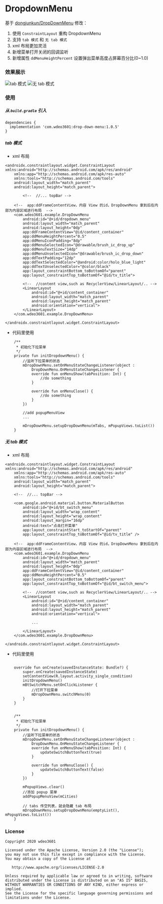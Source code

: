# DropdownMenu

基于 [dongjunkun/DropDownMenu](https://github.com/dongjunkun/DropDownMenu) 修改：
1. 使用 `ConstraintLayout` 重构 DropdownMenu
2. 支持 `tab 模式` 和 `无 tab 模式`
3. xml 布局更加灵活
4. 新增菜单打开关闭的回调监听
5. 新增属性 `ddMenuHeightPercent` 设置弹出菜单高度占屏幕百分比(0~1.0)

### 效果展示

![tab 模式](../dropdown_menu_1.gif)
![无 tab 模式](../dropdown_menu_2.gif)

### 使用

##### 从 `build.gradle` 引入

```
dependencies {
  implementation 'com.wdeo3601:drop-down-menu:1.0.5'
}
```

##### tab 模式

* xml 布局

```
<androidx.constraintlayout.widget.ConstraintLayout xmlns:android="http://schemas.android.com/apk/res/android"
    xmlns:app="http://schemas.android.com/apk/res-auto"
    xmlns:tools="http://schemas.android.com/tools"
    android:layout_width="match_parent"
    android:layout_height="match_parent">

        <!--  //... topBar -->

    <!--  app:ddFrameContentView，内容 View 的id，DropDownMenu 拿到后在内部为内容区域进行布局  -->
    <com.wdeo3601.example.DropDownMenu
        android:id="@+id/dropdown_menu"
        android:layout_width="match_parent"
        android:layout_height="0dp"
        app:ddFrameContentView="@id/content_container"
        app:ddMenuHeightPercent="0.5"
        app:ddMenuIconPadding="8dp"
        app:ddMenuSelectedIcon="@drawable/brush_ic_drop_up"
        app:ddMenuTextSize="14dp"
        app:ddMenuUnselectedIcon="@drawable/brush_ic_drop_down"
        app:ddTextPadding="12dp"
        app:ddTextSelectedColor="@android:color/holo_blue_light"
        app:ddTextUnselectedColor="@color/black"
        app:layout_constraintBottom_toBottomOf="parent"
        app:layout_constraintTop_toBottomOf="@id/tv_title">

        <!--  //content view,such as RecyclerView/LinearLayout/.. -->
        <LinearLayout
            android:id="@+id/content_container"
            android:layout_width="match_parent"
            android:layout_height="match_parent"
            android:orientation="vertical">
        </LinearLayout>
    </com.wdeo3601.example.DropDownMenu>

</androidx.constraintlayout.widget.ConstraintLayout>
```

* 代码里使用

```
    /**
     * 初始化下拉菜单
     */
    private fun initDropdownMenu() {
        //监听下拉菜单的状态
        mDropDownMenu.setOnMenuStateChangeListener(object :
            DropDownMenu.OnMenuStateChangeListener {
            override fun onMenuShow(tabPosition: Int) {
                //do something
            }

            override fun onMenuClose() {
                //do something
            }
        })

        //add popupMenuView
        ...

        mDropDownMenu.setupDropDownMenu(mTabs, mPopupViews.toList())
    }
```

##### 无 tab 模式

* xml 布局

```
<androidx.constraintlayout.widget.ConstraintLayout xmlns:android="http://schemas.android.com/apk/res/android"
    xmlns:app="http://schemas.android.com/apk/res-auto"
    xmlns:tools="http://schemas.android.com/tools"
    android:layout_width="match_parent"
    android:layout_height="match_parent">

    <!--  //... topBar -->

    <com.google.android.material.button.MaterialButton
        android:id="@+id/bt_switch_menu"
        android:layout_width="wrap_content"
        android:layout_height="wrap_content"
        android:layout_margin="16dp"
        android:text="点击打开菜单"
        app:layout_constraintStart_toStartOf="parent"
        app:layout_constraintTop_toBottomOf="@id/tv_title" />

    <!--  app:ddFrameContentView，内容 View 的id，DropDownMenu 拿到后在内部为内容区域进行布局  -->
    <com.wdeo3601.example.DropDownMenu
        android:id="@+id/dropdown_menu"
        android:layout_width="match_parent"
        android:layout_height="0dp"
        app:ddFrameContentView="@id/content_container"
        app:ddMenuHeightPercent="0.5"
        app:layout_constraintBottom_toBottomOf="parent"
        app:layout_constraintTop_toBottomOf="@id/bt_switch_menu">

        <!--  //content view,such as RecyclerView/LinearLayout/.. -->
        <LinearLayout
            android:id="@+id/content_container"
            android:layout_width="match_parent"
            android:layout_height="match_parent"
            android:orientation="vertical">

            ...

        </LinearLayout>
    </com.wdeo3601.example.DropDownMenu>

</androidx.constraintlayout.widget.ConstraintLayout>
```

* 代码里使用

```

    override fun onCreate(savedInstanceState: Bundle?) {
        super.onCreate(savedInstanceState)
        setContentView(R.layout.activity_single_condition)
        initDropdownMenu()
        mBtSwitchMenu.setOnClickListener {
            //打开下拉菜单
            mDropDownMenu.switchMenu(0)
        }
    }


    /**
     * 初始化下拉菜单
     */
    private fun initDropdownMenu() {
        //监听下拉菜单的状态
        mDropDownMenu.setOnMenuStateChangeListener(object :
            DropDownMenu.OnMenuStateChangeListener {
            override fun onMenuShow(tabPosition: Int) {
                updateSwitchButtonText(true)
            }

            override fun onMenuClose() {
                updateSwitchButtonText(false)
            }
        })

        mPopupViews.clear()
        //添加 popup 菜单
        addPopupMenuView(mCities)

        // tabs 传空列表，就会隐藏 tab 布局
        mDropDownMenu.setupDropDownMenu(emptyList(), mPopupViews.toList())
    }
```

### License

    Copyright 2020 wdeo3601

    Licensed under the Apache License, Version 2.0 (the "License");
    you may not use this file except in compliance with the License.
    You may obtain a copy of the License at

       http://www.apache.org/licenses/LICENSE-2.0

    Unless required by applicable law or agreed to in writing, software
    distributed under the License is distributed on an "AS IS" BASIS,
    WITHOUT WARRANTIES OR CONDITIONS OF ANY KIND, either express or implied.
    See the License for the specific language governing permissions and
    limitations under the License.
